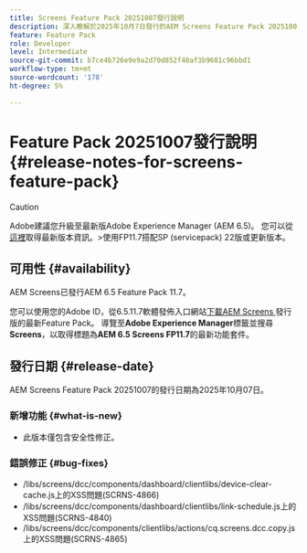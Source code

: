 ```yaml
---
title: Screens Feature Pack 20251007發行說明
description: 深入瞭解於2025年10月7日發行的AEM Screens Feature Pack 20251007。
feature: Feature Pack
role: Developer
level: Intermediate
source-git-commit: b7ce4b726e9e9a2d70d852f40af3b9681c96bbd1
workflow-type: tm+mt
source-wordcount: '178'
ht-degree: 5%

---
```


# Feature Pack 20251007發行說明 {#release-notes-for-screens-feature-pack}

>[!CAUTION]
>Adobe建議您升級至最新版Adobe Experience Manager (AEM 6.5)。 您可以從[這裡](https://experienceleague.adobe.com/zh-hant/docs/experience-manager-65/content/release-notes/release-notes)取得最新版本資訊。
>&#x200B;>使用FP11.7搭配SP (servicepack) 22版或更新版本。

## 可用性 {#availability}

AEM Screens已發行AEM 6.5 Feature Pack 11.7。

您可以使用您的Adobe ID，從6.5.11.7軟體發佈入口網站[下載AEM Screens &#x200B;](https://experience.adobe.com/#/downloads/content/software-distribution/en/aem.html)發行版的最新Feature Pack。 導覽至&#x200B;**Adobe Experience Manager**&#x200B;標籤並搜尋&#x200B;**Screens**，以取得標題為&#x200B;**AEM 6.5 Screens FP11.7**&#x200B;的最新功能套件。

## 發行日期 {#release-date}

AEM Screens Feature Pack 20251007的發行日期為2025年10月07日。

### 新增功能 {#what-is-new}

* 此版本僅包含安全性修正。

### 錯誤修正 {#bug-fixes}

* /libs/screens/dcc/components/dashboard/clientlibs/device-clear-cache.js上的XSS問題(SCRNS-4866)
* /libs/screens/dcc/components/dashboard/clientlibs/link-schedule.js上的XSS問題(SCRNS-4840)
* /libs/screens/dcc/components/clientlibs/actions/cq.screens.dcc.copy.js上的XSS問題(SCRNS-4865)
